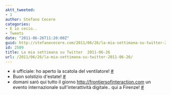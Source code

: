 ```yaml
---
aktt_tweeted:
- 1
author: Stefano Cecere
categories:
- E io cecio..
- Tweets
date: "2011-06-26T11:20:00Z"
guid: http://stefanocecere.com/2011/06/26/la-mia-settimana-su-twitter-2011-06-26/
id: 2509
title: La mia settimana su Twitter  2011-06-26
url: /2011/06/26/la-mia-settimana-su-twitter-2011-06-26/
---
```


<ul class="aktt_tweet_digest">
  <li>
    è ufficiale: ho aperto la scatola del ventilatore! <a href="http://twitter.com/StefanoCecere/statuses/83868327474241536" class="aktt_tweet_time">#</a>
  </li>
  <li>
    Buon solstizio d'estate! <a href="http://twitter.com/StefanoCecere/statuses/83182201608478720" class="aktt_tweet_time">#</a>
  </li>
  <li>
    domani sarò qui tutto il giorno <a href="http://frontiersofinteraction.com" rel="nofollow">http://frontiersofinteraction.com</a> un evento internazionale sull'interattività digitale.. qui a Firenze! <a href="http://twitter.com/StefanoCecere/statuses/82906160868507648" class="aktt_tweet_time">#</a>
  </li>
</ul>